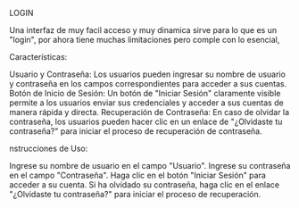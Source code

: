 LOGIN 

Una interfaz de muy facil acceso y muy dinamica
sirve para lo que es un "login", por ahora tiene muchas limitaciones pero comple con lo esencial,

Características:

Usuario y Contraseña: Los usuarios pueden ingresar su nombre de usuario y contraseña en los campos correspondientes para acceder a sus cuentas.
Botón de Inicio de Sesión: Un botón de "Iniciar Sesión" claramente visible permite a los usuarios enviar sus credenciales y acceder a sus cuentas de manera rápida y directa.
Recuperación de Contraseña: En caso de olvidar la contraseña, los usuarios pueden hacer clic en un enlace de "¿Olvidaste tu contraseña?" para iniciar el proceso de recuperación de contraseña.


nstrucciones de Uso:

Ingrese su nombre de usuario en el campo "Usuario".
Ingrese su contraseña en el campo "Contraseña".
Haga clic en el botón "Iniciar Sesión" para acceder a su cuenta.
Si ha olvidado su contraseña, haga clic en el enlace "¿Olvidaste tu contraseña?" para iniciar el proceso de recuperación.
